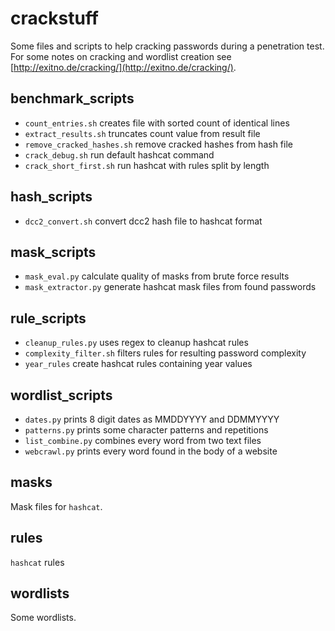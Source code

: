 # crackstuff

Some files and scripts to help cracking passwords during a penetration test.
For some notes on cracking and wordlist creation see 
[http://exitno.de/cracking/](http://exitno.de/cracking/).

## benchmark\_scripts

* `count_entries.sh` creates file with sorted count of identical lines
* `extract_results.sh` truncates count value from result file
* `remove_cracked_hashes.sh` remove cracked hashes from hash file
* `crack_debug.sh` run default hashcat command
* `crack_short_first.sh` run hashcat with rules split by length

## hash\_scripts

* `dcc2_convert.sh` convert dcc2 hash file to hashcat format

## mask\_scripts

* `mask_eval.py` calculate quality of masks from brute force results
* `mask_extractor.py` generate hashcat mask files from found passwords

## rule\_scripts

* `cleanup_rules.py` uses regex to cleanup hashcat rules
* `complexity_filter.sh` filters rules for resulting password complexity
* `year_rules` create hashcat rules containing year values

## wordlist\_scripts

* `dates.py` prints 8 digit dates as MMDDYYYY and DDMMYYYY
* `patterns.py` prints some character patterns and repetitions
* `list_combine.py` combines every word from two text files
* `webcrawl.py` prints every word found in the body of a website

## masks

Mask files for `hashcat`. 

## rules

`hashcat` rules

## wordlists

Some wordlists.
